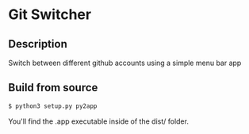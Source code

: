 # Git Switcher

## Description

Switch between different github accounts using a simple menu bar app

## Build from source

```bash
$ python3 setup.py py2app
```

You'll find the .app executable inside of the dist/ folder.
